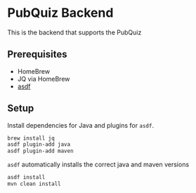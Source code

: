 # PubQuiz Backend
This is the backend that supports the PubQuiz

## Prerequisites

- HomeBrew
- JQ via HomeBrew
- [asdf](https://asdf-vm.com/#/core-manage-asdf-vm)

## Setup

Install dependencies for Java and plugins for `asdf`.
```bash
brew install jq
asdf plugin-add java
asdf plugin-add maven
```

`asdf` automatically installs the correct java and maven versions

```bash
asdf install
mvn clean install
```

